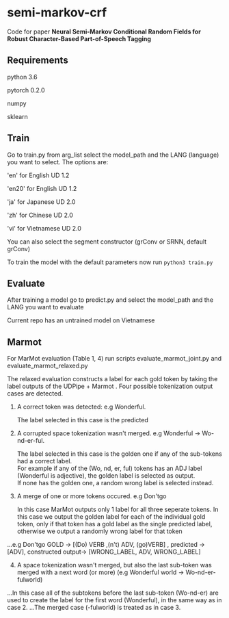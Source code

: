 # semi-markov-crf

Code for paper **Neural Semi-Markov Conditional Random Fields for Robust Character-Based Part-of-Speech Tagging**

## Requirements
python 3.6

pytorch 0.2.0

numpy

sklearn


## Train

Go to train.py from arg\_list select the model\_path and the LANG (language) you want to select. The options are:

'en' for English  UD 1.2 

'en20' for English  UD 1.2 

'ja' for Japanese UD 2.0

'zh' for Chinese UD 2.0

'vi' for Vietnamese UD 2.0


You can also select the segment constructor (grConv or SRNN, default grConv)

To train the model with the default parameters now run `python3 train.py`

## Evaluate

After training a model go to predict.py and select the model\_path and the LANG you want to evaluate

Current repo has an untrained model on Vietnamese

## Marmot

For MarMot evaluation (Table 1, 4) run scripts evaluate_marmot_joint.py and evaluate_marmot_relaxed.py


The relaxed evaluation constructs a label for each gold token by taking the label outputs of the UDPipe + Marmot
. 
Four possible tokenization output cases are detected.

1. A correct token was detected: e.g Wonderful.

   The label selected in this case is the predicted

2. A corrupted space tokenization wasn't merged. e.g Wonderful -> Wo-nd-er-ful.

   The label selected in this case is the golden one if any of the sub-tokens had a correct label.  
   For example if any of the (Wo, nd, er, ful) tokens has an ADJ label (Wonderful is adjective), the golden label is selected as output.  
   If none has the golden one, a random wrong label is selected instead.


3. A merge of one or more tokens occured. e.g Don'tgo

   In this case MarMot outputs only 1 label for all three seperate tokens.
   In this case we output the golden label for each of the individual gold token, only if that token has a gold label as the single predicted label, otherwise we output a randomly wrong label for that token

...e.g Don'tgo GOLD -> [(Do) VERB ,(n't) ADV, (go)VERB] , predicted -> [ADV], constructed output-> [WRONG_LABEL, ADV, WRONG_LABEL]


4. A space tokenization wasn't merged, but also the last sub-token was merged with a next word (or more) (e.g Wonderful world -> Wo-nd-er-fulworld)

...In this case all of the subtokens before the last sub-token (Wo-nd-er) are used to create the label for the first word (Wonderful), in the same way as in case 2.
...The merged case (-fulworld) is treated as in case 3.









